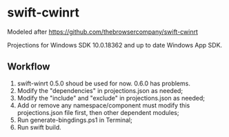 # swift-cwinrt
Modeled after https://github.com/thebrowsercompany/swift-cwinrt

Projections for Windows SDK 10.0.18362 and up to date Windows App SDK.

## Workflow

1. swift-winrt 0.5.0 shoud be used for now. 0.6.0 has problems.
2. Modify the "dependencies" in projections.json as needed;
3. Modify the "include" and "exclude" in projections.json as needed;
4. Add or remove any namespace/component must modify this projections.json file first, then other dependent modules;
5. Run generate-bingdings.ps1 in Terminal;
6. Run swift build.
